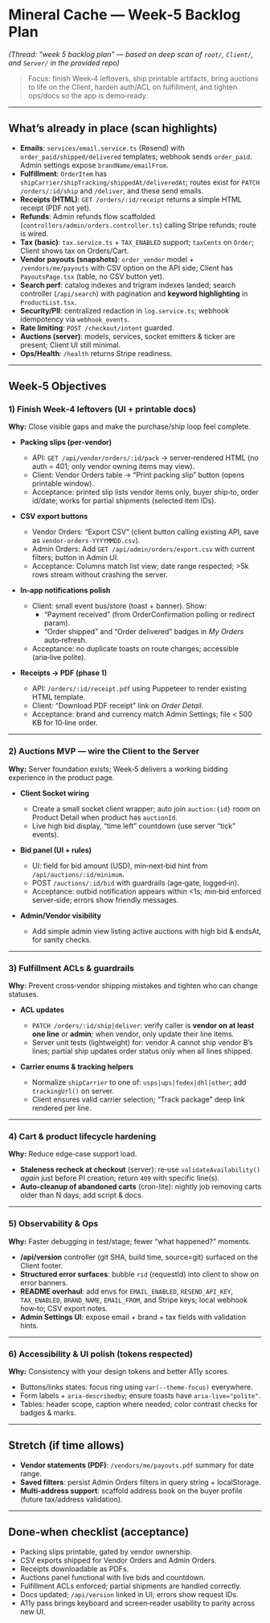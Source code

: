 # Mineral Cache — Week‑5 Backlog Plan
*(Thread: “week 5 backlog plan” — based on deep scan of `root/`, `Client/`, and `Server/` in the provided repo)*

> Focus: finish Week‑4 leftovers, ship printable artifacts, bring auctions to life on the Client, harden auth/ACL on fulfillment, and tighten ops/docs so the app is demo‑ready.

---

## What’s already in place (scan highlights)
- **Emails**: `services/email.service.ts` (Resend) with `order_paid/shipped/delivered` templates; webhook sends `order_paid`. Admin settings expose `brandName/emailFrom`.
- **Fulfillment**: `OrderItem` has `shipCarrier/shipTracking/shippedAt/deliveredAt`; routes exist for `PATCH /orders/:id/ship` and `/deliver`, and these send emails.
- **Receipts (HTML)**: `GET /orders/:id/receipt` returns a simple HTML receipt (PDF not yet).
- **Refunds**: Admin refunds flow scaffolded (`controllers/admin/orders.controller.ts`) calling Stripe refunds; route is wired.
- **Tax (basic)**: `tax.service.ts` + `TAX_ENABLED` support; `taxCents` on `Order`; Client shows tax on Orders/Cart.
- **Vendor payouts (snapshots)**: `order_vendor` model + `/vendors/me/payouts` with CSV option on the API side; Client has `PayoutsPage.tsx` (table, no CSV button yet).
- **Search perf**: catalog indexes and trigram indexes landed; search controller (`/api/search`) with pagination and **keyword highlighting** in `ProductList.tsx`.
- **Security/PII**: centralized redaction in `log.service.ts`; webhook idempotency via `webhook_events`.
- **Rate limiting**: `POST /checkout/intent` guarded.
- **Auctions (server)**: models, services, socket emitters & ticker are present; Client UI still minimal.
- **Ops/Health**: `/health` returns Stripe readiness.

---

## Week‑5 Objectives

### 1) Finish Week‑4 leftovers (UI + printable docs)
**Why:** Close visible gaps and make the purchase/ship loop feel complete.

- **Packing slips (per‑vendor)**
    - API: `GET /api/vendor/orders/:id/pack` → server‑rendered HTML (no auth = 401; only vendor owning items may view).
    - Client: Vendor Orders table → “Print packing slip” button (opens printable window).
    - Acceptance: printed slip lists vendor items only, buyer ship‑to, order id/date; works for partial shipments (selected item IDs).

- **CSV export buttons**
    - Vendor Orders: “Export CSV” (client button calling existing API, save as `vendor-orders-YYYYMMDD.csv`).
    - Admin Orders: Add `GET /api/admin/orders/export.csv` with current filters; button in Admin UI.
    - Acceptance: Columns match list view; date range respected; >5k rows stream without crashing the server.

- **In‑app notifications polish**
    - Client: small event bus/store (toast + banner). Show:
        - “Payment received” (from OrderConfirmation polling or redirect param).
        - “Order shipped” and “Order delivered” badges in *My Orders* auto‑refresh.
    - Acceptance: no duplicate toasts on route changes; accessible (aria‑live polite).

- **Receipts → PDF (phase 1)**
    - API: `/orders/:id/receipt.pdf` using Puppeteer to render existing HTML template.
    - Client: “Download PDF receipt” link on *Order Detail*.
    - Acceptance: brand and currency match Admin Settings; file < 500 KB for 10‑line order.

---

### 2) Auctions MVP — wire the Client to the Server
**Why:** Server foundation exists; Week‑5 delivers a working bidding experience in the product page.

- **Client Socket wiring**
    - Create a small socket client wrapper; auto join `auction:{id}` room on Product Detail when product has `auctionId`.
    - Live high bid display, “time left” countdown (use server “tick” events).

- **Bid panel (UI + rules)**
    - UI: field for bid amount (USD), min‑next‑bid hint from `/api/auctions/:id/minimum`.
    - POST `/auctions/:id/bid` with guardrails (age‑gate, logged‑in).
    - Acceptance: outbid notification appears within <1s; min‑bid enforced server‑side; errors show friendly messages.

- **Admin/Vendor visibility**
    - Add simple admin view listing active auctions with high bid & endsAt, for sanity checks.

---

### 3) Fulfillment ACLs & guardrails
**Why:** Prevent cross‑vendor shipping mistakes and tighten who can change statuses.

- **ACL updates**
    - `PATCH /orders/:id/ship|deliver`: verify caller is **vendor on at least one line** or **admin**; when vendor, only update their line items.
    - Server unit tests (lightweight) for: vendor A cannot ship vendor B’s lines; partial ship updates order status only when all lines shipped.

- **Carrier enums & tracking helpers**
    - Normalize `shipCarrier` to one of: `usps|ups|fedex|dhl|other`; add `trackingUrl()` on server.
    - Client ensures valid carrier selection; “Track package” deep link rendered per line.

---

### 4) Cart & product lifecycle hardening
**Why:** Reduce edge‑case support load.

- **Staleness recheck at checkout** (server): re‑use `validateAvailability()` *again* just before PI creation; return `409` with specific line(s).
- **Auto‑cleanup of abandoned carts** (cron-lite): nightly job removing carts older than N days; add script & docs.

---

### 5) Observability & Ops
**Why:** Faster debugging in test/stage; fewer “what happened?” moments.

- **/api/version** controller (git SHA, build time, source=git) surfaced on the Client footer.
- **Structured error surfaces**: bubble `rid` (requestId) into client to show on error banners.
- **README overhaul**: add envs for `EMAIL_ENABLED`, `RESEND_API_KEY`, `TAX_ENABLED`, `BRAND_NAME`, `EMAIL_FROM`, and Stripe keys; local webhook how‑to; CSV export notes.
- **Admin Settings UI**: expose email + brand + tax fields with validation hints.

---

### 6) Accessibility & UI polish (tokens respected)
**Why:** Consistency with your design tokens and better A11y scores.

- Buttons/links states: focus ring using `var(--theme-focus)` everywhere.
- Form labels + `aria-describedby`; ensure toasts have `aria-live="polite"`.
- Tables: header scope, caption where needed; color contrast checks for badges & marks.

---

## Stretch (if time allows)
- **Vendor statements (PDF)**: `/vendors/me/payouts.pdf` summary for date range.
- **Saved filters**: persist Admin Orders filters in query string + localStorage.
- **Multi‑address support**: scaffold address book on the buyer profile (future tax/address validation).

---

## Done‑when checklist (acceptance)
- Packing slips printable, gated by vendor ownership.
- CSV exports shipped for Vendor Orders and Admin Orders.
- Receipts downloadable as PDFs.
- Auctions panel functional with live bids and countdown.
- Fulfillment ACLs enforced; partial shipments are handled correctly.
- Docs updated; `/api/version` linked in UI; errors show request IDs.
- A11y pass brings keyboard and screen‑reader usability to parity across new UI.

